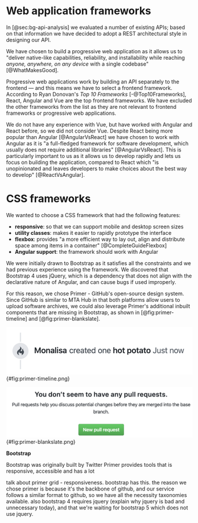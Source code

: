 # Web application frameworks

In [@sec:bg-api-analysis] we evaluated a number of existing APIs; based on that information we have decided to adopt a REST architectural style in designing our API.

We have chosen to build a progressive web application as it allows us to "deliver native-like capabilities, reliability, and installability while reaching _anyone, anywhere, on any device_ with a single codebase" [@WhatMakesGood].

Progressive web applications work by building an API separately to the frontend — and this means we have to select a frontend framework. According to Ryan Donovan's _Top 10 Frameworks_ [-@Top10Frameworks], React, Angular and Vue are the top frontend frameworks. We have excluded the other frameworks from the list as they are not relevant to frontend frameworks or progressive web applications.

We do not have any experience with Vue, but have worked with Angular and React before, so we did not consider Vue. Despite React being more popular than Angular [@AngularVsReact] we have chosen to work with Angular as it is "a full-fledged framework for software development, which usually does not require additional libraries" [@AngularVsReact]. This is particularly important to us as it allows us to develop rapidly and lets us focus on building the application, compared to React which "is unopinionated and leaves developers to make choices about the best way to develop" [@ReactVsAngular].

# CSS frameworks

We wanted to choose a CSS framework that had the following features:

- **responsive**: so that we can support mobile and desktop screen sizes
- **utility classes**: makes it easier to rapidly prototype the interface
- **flexbox**: provides "a more efficient way to lay out, align and distribute space among items in a container" [@CompleteGuideFlexbox]
- **Angular support**: the framework should work with Angular

We were initially drawn to Bootstrap as it satisfies all the constraints and we had previous experience using the framework. We discovered that Bootstrap 4 uses jQuery, which is a dependency that does not align with the declarative nature of Angular, and can cause bugs if used improperly.

For this reason, we chose Primer - GitHub's open-source design system. Since GitHub is similar to MTA Hub in that both platforms allow users to upload software archives, we could also leverage Primer's additional inbuilt components that are missing in Bootstrap, as shown in [@fig:primer-timeline] and [@fig:primer-blankslate].

!["The `TimelineItem` component is used to display items on a vertical timeline, connected by `TimelineItem-badge` elements." [@TimelinePrimerCSS]](chapters/30-design/assets/primer-timeline.png){#fig:primer-timeline.png}

!["Blankslates are for when there is a lack of content within a page or section. Use them as placeholders to tell users why something isn't there." [@BlankslatePrimerCSS]](chapters/30-design/assets/primer-blankslate.png){#fig:primer-blankslate.png}

**Bootstrap**

Bootstrap was originally built by Twitter
Primer provides tools that is responsive, accessible and has a lot

talk about primer grid - responsiveness. bootstrap has this. the reason we chose primer is because it's the backbone of github, and our service follows a similar format to github, so we have all the necessity taxonomies available. also bootstrap 4 requires jquery (explain why jquery is bad and unnecessary today), and that we're waiting for bootstrap 5 which does not use jquery.
